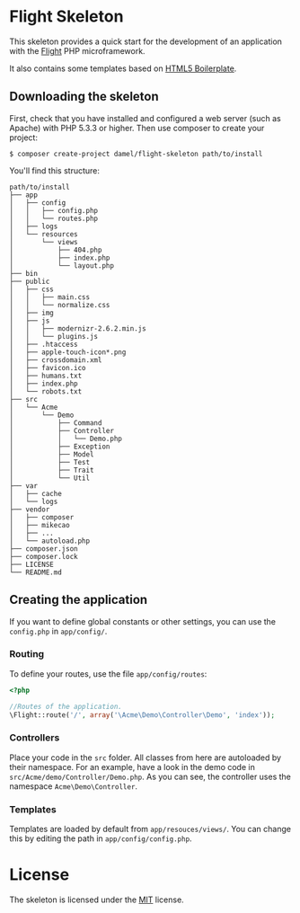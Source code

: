 # Flight Skeleton
This skeleton provides a quick start for the development of an application with the [Flight](http://flightphp.com) PHP microframework.

It also contains some templates based on [HTML5 Boilerplate](http://html5boilerplate.com).

## Downloading the skeleton
First, check that you have installed and configured a web server (such as Apache) with PHP 5.3.3 or higher. Then use composer to create your project:

`$ composer create-project damel/flight-skeleton path/to/install`

You'll find this structure:

```
path/to/install
├── app
│   ├── config
│   │   ├── config.php
│   │   └── routes.php
│   ├── logs
│   └── resources
│       └── views
│           ├── 404.php
│           ├── index.php
│           └── layout.php
├── bin
├── public
│   ├── css
│   │   ├── main.css
│   │   └── normalize.css
│   ├── img
│   ├── js
│   │   ├── modernizr-2.6.2.min.js
│   │   └── plugins.js
│   ├── .htaccess
│   ├── apple-touch-icon*.png
│   ├── crossdomain.xml
│   ├── favicon.ico
│   ├── humans.txt
│   ├── index.php
│   └── robots.txt
├── src
│   └── Acme
│       └── Demo
│           ├── Command
│           ├── Controller
│           │   └── Demo.php
│           ├── Exception
│           ├── Model
│           ├── Test
│           ├── Trait
│           └── Util
├── var
│   ├── cache
│   └── logs
├── vendor
│   ├── composer
│   ├── mikecao
│   ├── ...
│   └── autoload.php
├── composer.json
├── composer.lock
├── LICENSE
└── README.md
```

## Creating the application
If you want to define global constants or other settings, you can use the `config.php` in `app/config/`.

### Routing
To define your routes, use the file `app/config/routes`:

```php
<?php

//Routes of the application.
\Flight::route('/', array('\Acme\Demo\Controller\Demo', 'index'));
```

### Controllers
Place your code in the `src` folder. All classes from here are autoloaded by their namespace. For an example, have a look in the demo code in `src/Acme/demo/Controller/Demo.php`. As you can see, the controller uses the namespace `Acme\Demo\Controller`.

### Templates
Templates are loaded by default from `app/resouces/views/`. You can change this by editing the path in `app/config/config.php`.

# License
The skeleton is licensed under the [MIT](http://www.opensource.org/licenses/mit-license.php) license.
